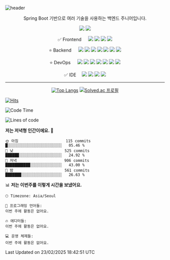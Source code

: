 ![header](https://capsule-render.vercel.app/api?type=Waving&text=안녕하세요%20YASICJUNWOO의%20GitHub입니다&c&&color=gradient&fontSize=40&animation=twinkling&height=200&reversal=true&fontAlignY=40)

<body >
  <div  align="center">
    
<p>Spring Boot 기반으로 여러 기술을 사용하는 백엔드 주니어입니다.</p>
 <a href="https://velog.io/@joonoo3" target="_blank"><img src="https://img.shields.io/badge/velog-20C997?style=flat-square&logo=velog&logoColor=white"/></a> <a href="https://www.linkedin.com/in/kongjunwoo/" target="_blank"><img src="https://img.shields.io/badge/linkedin-0A66C2?style=flat-square&logo=linkedin&logoColor=white"/></a>
 </p>
✅ <span>Frontend &emsp; </span>  <img src="https://img.shields.io/badge/javascript-F7DF1E?style=for-the-badge&logo=javascript&logoColor=black"> <img src="https://img.shields.io/badge/npm-CB3837?style=for-the-badge&logo=npm&logoColor=black"> <img src="https://img.shields.io/badge/React-61DAFB?style=for-the-badge&logo=React&logoColor=black"> <img src="https://img.shields.io/badge/ReactNative-09D3AC?style=for-the-badge&logo=createreactapp&logoColor=white">
</p>
⭐ Backend <span>&emsp; </span>  <img src="https://img.shields.io/badge/JAVA-437291?style=for-the-badge&logo=openjdk&logoColor=white"> <img src="https://img.shields.io/badge/gradle-02303A?style=for-the-badge&logo=gradle&logoColor=white">  <img src="https://img.shields.io/badge/spring-6DB33F?style=for-the-badge&logo=spring&logoColor=white"> <img src="https://img.shields.io/badge/springboot-6DB33F?style=for-the-badge&logo=springboot&logoColor=white"> <img src="https://img.shields.io/badge/springSecurity-6DB33F?style=for-the-badge&logo=springsecurity&logoColor=white"> <img src="https://img.shields.io/badge/MySql-4479A1?style=for-the-badge&logo=mysql&logoColor=white"> <img src="https://img.shields.io/badge/hibernate-59666C?style=for-the-badge&logo=hibernate&logoColor=white">
</p>
⭐ DevOps <span>&emsp; </span>    <img src="https://img.shields.io/badge/AWS-232F3E?style=for-the-badge&logo=amazonaws&logoColor=white"> <img src="https://img.shields.io/badge/AWS_S3-569A31?style=for-the-badge&logo=amazons3&logoColor=white"> <img src="https://img.shields.io/badge/AWS RDS-527FFF?style=for-the-badge&logo=amazonrds&logoColor=white"> <img src="https://img.shields.io/badge/AWS EC2-FF9900?style=for-the-badge&logo=amazonec2&logoColor=white"> <img src="https://img.shields.io/badge/nginx-009639?style=for-the-badge&logo=nginx&logoColor=white">  <img src="https://img.shields.io/badge/nginx-009639?style=for-the-badge&logo=nginx&logoColor=white"> <img src="https://img.shields.io/badge/TomCat-F8DC75?style=for-the-badge&logo=apachetomcat&logoColor=black">
</p>
✅ IDE<span>&emsp; </span>  <img src="https://img.shields.io/badge/intellij-000000?style=for-the-badge&logo=intellijidea&logoColor=white">   <img src="https://img.shields.io/badge/datagrip-000000?style=for-the-badge&logo=datagrip&logoColor=white">  <img src="https://img.shields.io/badge/visualstudio-5C2D91?style=for-the-badge&logo=visualstudio&logoColor=black"> <img src="https://img.shields.io/badge/visualstudiocode-007ACC?style=for-the-badge&logo=visualstudiocode&logoColor=black">
</div>
</p>

---
<div  align="center">

<span> [![Top Langs](https://github-readme-stats.vercel.app/api/top-langs/?username=YASICJUNWOO&layout=compact)](https://github.com/anuraghazra/github-readme-stats) </span>
 <span> [![Solved.ac 프로필](http://mazassumnida.wtf/api/v2/generate_badge?boj=joonoo3)](https://solved.ac/joonoo3) </span>
 
 </div>
  
[![Hits](https://hits.seeyoufarm.com/api/count/incr/badge.svg?url=https%3A%2F%2Fgithub.com%2FYASICJUNWOO&count_bg=%2379C83D&title_bg=%23555555&icon=&icon_color=%23E7E7E7&title=HITS&edge_flat=false)](https://hits.seeyoufarm.com)



 <!--START_SECTION:waka-->
![Code Time](http://img.shields.io/badge/Code%20Time-501%20hrs%2046%20mins-blue)

![Lines of code](https://img.shields.io/badge/%EC%A0%80%EB%8A%94%20%EC%97%AC%ED%83%9C%EA%B9%8C%EC%A7%80%20-1.2%20million%20%EC%A4%84%EC%9D%98%20%EC%BD%94%EB%93%9C%EB%A5%BC%20%EC%9E%91%EC%84%B1%ED%96%88%EC%96%B4%EC%9A%94.-blue)

**저는 저녁형 인간이에요. 🦉** 

```text
🌞 아침                     115 commits         █░░░░░░░░░░░░░░░░░░░░░░░░   05.46 % 
🌆 낮　                     525 commits         ██████░░░░░░░░░░░░░░░░░░░   24.92 % 
🌃 저녁                     906 commits         ███████████░░░░░░░░░░░░░░   43.00 % 
🌙 밤　                     561 commits         ███████░░░░░░░░░░░░░░░░░░   26.63 % 
```


📊 **저는 이번주를 이렇게 시간을 보냈어요.** 

```text
🕑︎ Timezone: Asia/Seoul

💬 프로그래밍 언어들: 
이번 주에 활동은 없어요.

🔥 에디터들: 
이번 주에 활동은 없어요.

💻 운영 체제들: 
이번 주에 활동은 없어요.
```


 Last Updated on 23/02/2025 18:42:51 UTC
<!--END_SECTION:waka-->

<!--
<div align="center">

  ![YASICJUNWOO's GitHub stats](https://github-readme-stats.vercel.app/api?username=YASICJUNWOO&show_icons=true&theme=radical)

</div>
-->

  
</body>
